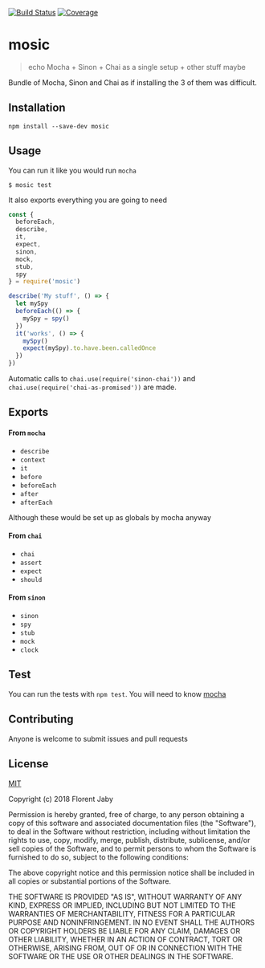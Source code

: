 [![Build Status][travis-image]][travis-url] [![Coverage][coveralls-image]][coveralls-url]

mosic
==================

> echo Mocha + Sinon + Chai as a single setup + other stuff maybe

Bundle of Mocha, Sinon and Chai as if installing the 3 of them was difficult.

Installation
------------

    npm install --save-dev mosic

Usage
-----

You can run it like you would run `mocha`

    $ mosic test

It also exports everything you are going to need


```javascript
const {
  beforeEach,
  describe,
  it,
  expect,
  sinon,
  mock,
  stub,
  spy
} = require('mosic')

describe('My stuff', () => {
  let mySpy
  beforeEach(() => {
    mySpy = spy()
  })
  it('works', () => {
    mySpy()
    expect(mySpy).to.have.been.calledOnce
  })
})
```

Automatic calls to `chai.use(require('sinon-chai'))` and `chai.use(require('chai-as-promised'))` are made.

Exports
-------

#### From `mocha`

+ `describe`
+ `context`
+ `it`
+ `before`
+ `beforeEach`
+ `after`
+ `afterEach`

Although these would be set up as globals by mocha anyway

#### From `chai`

+ `chai`
+ `assert`
+ `expect`
+ `should`

#### From `sinon`

+ `sinon`
+ `spy`
+ `stub`
+ `mock`
+ `clock`


Test
----

You can run the tests with `npm test`. You will need to know [mocha][mocha-url]

Contributing
------------

Anyone is welcome to submit issues and pull requests


License
-------

[MIT](http://opensource.org/licenses/MIT)

Copyright (c) 2018 Florent Jaby

Permission is hereby granted, free of charge, to any person obtaining a copy of this software and associated documentation files (the "Software"), to deal in the Software without restriction, including without limitation the rights to use, copy, modify, merge, publish, distribute, sublicense, and/or sell copies of the Software, and to permit persons to whom the Software is furnished to do so, subject to the following conditions:

The above copyright notice and this permission notice shall be included in all copies or substantial portions of the Software.

THE SOFTWARE IS PROVIDED "AS IS", WITHOUT WARRANTY OF ANY KIND, EXPRESS OR IMPLIED, INCLUDING BUT NOT LIMITED TO THE WARRANTIES OF MERCHANTABILITY, FITNESS FOR A PARTICULAR PURPOSE AND NONINFRINGEMENT. IN NO EVENT SHALL THE AUTHORS OR COPYRIGHT HOLDERS BE LIABLE FOR ANY CLAIM, DAMAGES OR OTHER LIABILITY, WHETHER IN AN ACTION OF CONTRACT, TORT OR OTHERWISE, ARISING FROM, OUT OF OR IN CONNECTION WITH THE SOFTWARE OR THE USE OR OTHER DEALINGS IN THE SOFTWARE.


[travis-image]: http://img.shields.io/travis/Floby/mosic/master.svg?style=flat
[travis-url]: https://travis-ci.org/Floby/mosic
[coveralls-image]: http://img.shields.io/coveralls/Floby/mosic/master.svg?style=flat
[coveralls-url]: https://coveralls.io/r/Floby/mosic
[mocha-url]: https://github.com/visionmedia/mocha



